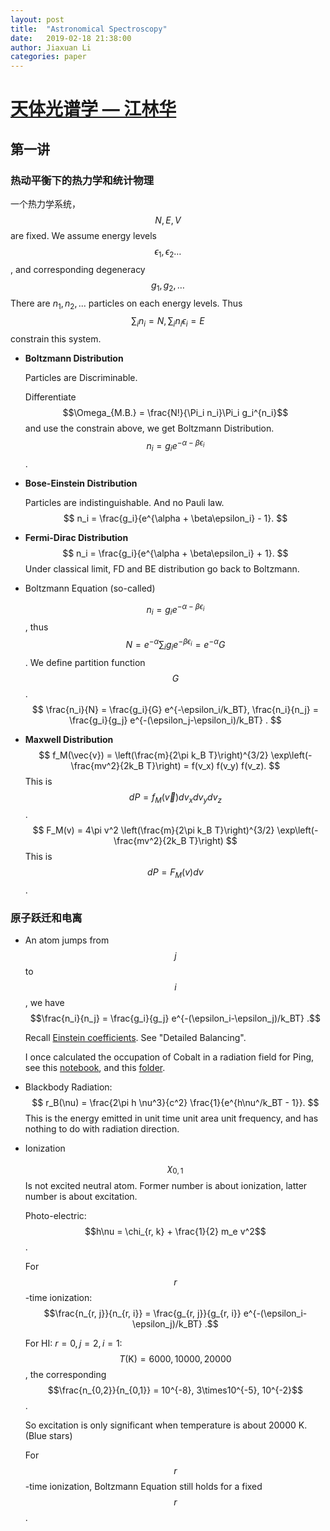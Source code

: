 ```yaml
---
layout: post
title:  "Astronomical Spectroscopy"
date:   2019-02-18 21:38:00
author: Jiaxuan Li
categories: paper
---
```

# [天体光谱学 — 江林华](http://kiaa.pku.edu.cn/~jiang/teaching.html#teach=class3)

## 第一讲

### 热动平衡下的热力学和统计物理

一个热力学系统，$$N, E, V$$ are fixed. We assume energy levels $$\epsilon_1, \epsilon_2…$$ , and corresponding degeneracy $$g_1, g_2, …$$ There are $n_1, n_2, ...$ particles on each energy levels. Thus $$\sum_i n_i = N, \sum_i n_i \epsilon_i = E$$ constrain this system.

- **Boltzmann Distribution**

  Particles are Discriminable. 

  Differentiate $$\Omega_{M.B.} = \frac{N!}{\Pi_i n_i}\Pi_i g_i^{n_i}$$ and use the constrain above, we get Boltzmann Distribution. $$n_i = g_i e^{- \alpha - \beta\epsilon_i}$$.

- **Bose-Einstein Distribution**

  Particles are indistinguishable. And no Pauli law.
  $$
  n_i = \frac{g_i}{e^{\alpha + \beta\epsilon_i} - 1}.
  $$

- **Fermi-Dirac Distribution**
  $$
  n_i = \frac{g_i}{e^{\alpha + \beta\epsilon_i} + 1}.
  $$
  Under classical limit, FD and BE distribution go back to Boltzmann.

- Boltzmann Equation (so-called)

  $$n_i = g_i e^{- \alpha - \beta\epsilon_i}$$, thus $$N = e^{-\alpha} \sum_i g_i e^{-\beta \epsilon_i} = e^{-\alpha} G$$. We define partition function $$G$$. 
  $$
  \frac{n_i}{N} = \frac{g_i}{G} e^{-\epsilon_i/k_BT}, \frac{n_i}{n_j} = \frac{g_i}{g_j} e^{-(\epsilon_j-\epsilon_i)/k_BT} .
  $$

- **Maxwell Distribution**
  $$
  f_M(\vec{v}) = \left(\frac{m}{2\pi k_B T}\right)^{3/2} \exp\left(-\frac{mv^2}{2k_B T}\right) = f(v_x) f(v_y) f(v_z).
  $$
  This is $$dP = f_M(\vec{v}) dv_x dv_y dv_z$$.
  $$
  F_M(v) = 4\pi v^2 \left(\frac{m}{2\pi k_B T}\right)^{3/2} \exp\left(-\frac{mv^2}{2k_B T}\right)
  $$
  This is $$dP = F_M(v) dv$$.

### 原子跃迁和电离

- An atom jumps from $$j$$ to $$i$$, we have ​$$\frac{n_i}{n_j} = \frac{g_i}{g_j} e^{-(\epsilon_i-\epsilon_j)/k_BT} .$$

  Recall [Einstein coefficients](https://en.wikipedia.org/wiki/Einstein_coefficients). See "Detailed Balancing". 

  I once calculated the occupation of Cobalt in a radiation field for Ping, see this [notebook](https://nbviewer.jupyter.org/github/astroJacobLi/astro-ph/blob/master/Ping/Cobalt.ipynb), and this [folder](https://github.com/AstroJacobLi/astro-ph/tree/master/Ping).  

- Blackbody Radiation: 
  $$
  r_B(\nu) = \frac{2\pi h \nu^3}{c^2} \frac{1}{e^{h\nu^/k_BT - 1}}.
  $$
  This is the energy emitted in unit time unit area unit frequency, and has nothing to do with radiation direction.

- Ionization

  $$\chi_{0, 1}$$ Is not excited neutral atom. Former number is about ionization, latter number is about excitation.

  Photo-electric: $$h\nu = \chi_{r, k} + \frac{1}{2} m_e v^2$$.

  For $$r$$-time ionization: $$\frac{n_{r, j}}{n_{r, i}} = \frac{g_{r, j}}{g_{r, i}} e^{-(\epsilon_i-\epsilon_j)/k_BT} .$$

  For HI: $r=0, j=2, i=1$: $$T(\text{K}) = 6000, 10000, 20000$$, the corresponding $$\frac{n_{0,2}}{n_{0,1}} = 10^{-8}, 3\times10^{-5}, 10^{-2}$$.

  So excitation is only significant when temperature is about 20000 K. (Blue stars)

  For $$r$$-time ionization, Boltzmann Equation still holds for a fixed $$r$$.
